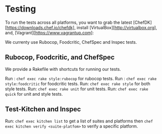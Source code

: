 # Testing

To run the tests across all platforms, you want to grab the latest [ChefDK][https://downloads.chef.io/chefdk],
install [VirtualBox][http://virtualbox.org], and, [Vagrant][https://www.vagrantup.com]:

We currenty use Rubocop, Foodcritic, ChefSpec and Inspec tests.

## Rubocop, Foodcritic, and ChefSpec

We provide a Rakefile with shortcuts for running our tests.

Run : `chef exec rake style:rubocop` for rubocop tests.
Run : `chef exec rake style:foodcritic` for foodcritic tests.
Run: `chef exec rake style` for both style tests.
Run: `chef exec rake unit` for unit tests.
Run: `chef exec rake quick` for unit and style tests. 

## Test-Kitchen and Inspec

Run: `chef exec kitchen list` to get a list of suites and platforms then `chef exec kitchen verify <suite-platfom>` to verify a specific platform.


